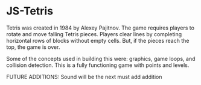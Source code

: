 # JS-Tetris

Tetris was created in 1984 by Alexey Pajitnov. The game requires players to rotate and move falling Tetris pieces. Players clear lines by completing horizontal rows of blocks without empty cells. But, if the pieces reach the top, the game is over.

Some of the concepts used in building this were: graphics, game loops, and collision detection. 
This is a fully functioning game with points and levels.

FUTURE ADDITIONS:
Sound will be the next must add addition
